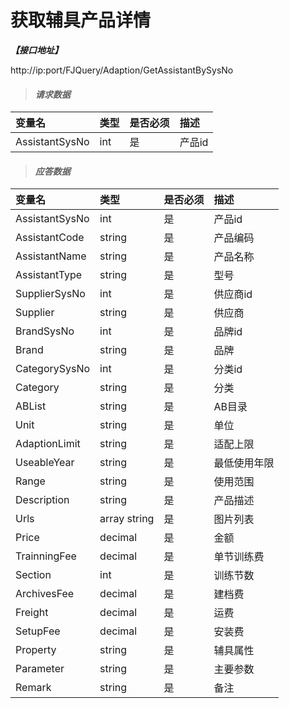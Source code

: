 # 获取辅具产品详情

_**【接口地址】**_

http://ip:port/FJQuery/Adaption/GetAssistantBySysNo

> #### _请求数据_

| 变量名 | 类型 | 是否必须 | 描述 |
| :--- | :--- | :--- | :--- |
| AssistantSysNo | int | 是 | 产品id |

> #### _应答数据_

| 变量名 | 类型 | 是否必须 | 描述 |
| :--- | :--- | :--- | :--- |
| AssistantSysNo | int | 是 | 产品id |
| AssistantCode | string | 是 | 产品编码 |
| AssistantName | string | 是 | 产品名称 
| AssistantType | string | 是 | 型号 |
| SupplierSysNo | int | 是 | 供应商id |
| Supplier | string | 是 | 供应商 |
| BrandSysNo | int | 是 | 品牌id |
| Brand | string | 是 | 品牌 |
| CategorySysNo | int | 是 | 分类id |
| Category | string | 是 | 分类 |
| ABList | string | 是 | AB目录 |
| Unit | string | 是 | 单位 |
| AdaptionLimit | string | 是 | 适配上限 |
| UseableYear | string | 是 | 最低使用年限 |
| Range | string | 是 | 使用范围 |
| Description | string | 是 | 产品描述 |
| Urls | array string | 是 | 图片列表 |
| Price | decimal | 是 | 金额 |
| TrainningFee | decimal | 是 | 单节训练费 |
| Section | int | 是 | 训练节数 |
| ArchivesFee | decimal | 是 | 建档费 |
| Freight | decimal | 是 | 运费 |
| SetupFee | decimal | 是 | 安装费 |
| Property | string | 是 | 辅具属性 |
| Parameter | string | 是 | 主要参数 |
| Remark | string | 是 | 备注 |








